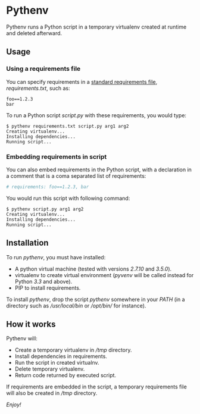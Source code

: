 Pythenv
=======

Pythenv runs a Python script in a temporary virtualenv created at runtime and deleted afterward.

<!--more-->

Usage
-----

### Using a requirements file

You can specify requirements in a [standard requirements file](https://pip.readthedocs.org/en/1.1/requirements.html), *requirements.txt*, such as:

```
foo==1.2.3
bar
```

To run a Python script *script.py* with these requirements, you would type:

```
$ pythenv requirements.txt script.py arg1 arg2
Creating virtualenv...
Installing dependencies...
Running script...
```

### Embedding requirements in script

You can also embed requirements in the Python script, with a declaration in a comment that is a coma separated list of requirements:

```python
# requirements: foo==1.2.3, bar
```

You would run this script with following command:

```
$ pythenv script.py arg1 arg2
Creating virtualenv...
Installing dependencies...
Running script...
```

Installation
------------

To run *pythenv*, you must have installed:

- A python virtual machine (tested with versions *2.7.10* and *3.5.0*).
- virtualenv to create virtual environment (*pyvenv* will be called instead for Python *3.3* and above).
- PIP to install requirements.

To install *pythenv*, drop the script *pythenv* somewhere in your *PATH* (in a directory such as */usr/local/bin* or */opt/bin/* for instance).

How it works
------------

Pythenv will:

- Create a temporary virtualenv in */tmp* directory.
- Install dependencies in requirements.
- Run the script in created virtualnv.
- Delete temporary virtualenv.
- Return code returned by executed script.

If requirements are embedded in the script, a temporary requirements file will also be created in */tmp* directory.

*Enjoy!*
